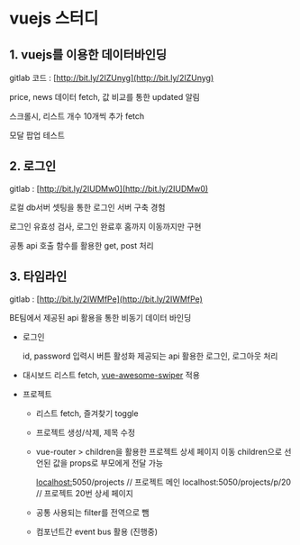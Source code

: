 # vuejs 스터디

## 1. vuejs를 이용한 데이터바인딩

gitlab 코드 : [http://bit.ly/2IZUnyg](http://bit.ly/2IZUnyg)

price, news 데이터 fetch, 값 비교를 통한 updated 알림

스크롤시, 리스트 개수 10개씩 추가 fetch

모달 팝업 테스트

[](./images/1.png)

[](./images/2.png)

[](./images/3.png)

[](./images/4.png)

## 2. 로그인

gitlab : [http://bit.ly/2IUDMw0](http://bit.ly/2IUDMw0)

로컬 db서버 셋팅을 통한 로그인 서버 구축 경험

로그인 유효성 검사, 로그인 완료후 홈까지 이동까지만 구현

공통 api 호출 함수를 활용한 get, post 처리

[](./images/5.png)

[](./images/6.png)

[](./images/7.png)

## 3. 타임라인

gitlab : [http://bit.ly/2IWMfPe](http://bit.ly/2IWMfPe)

BE팀에서 제공된 api 활용을 통한 비동기 데이터 바인딩

- 로그인

    id, password 입력시 버튼 활성화
    제공되는 api 활용한 로그인, 로그아웃 처리

[](./images/8.png)

- 대시보드
리스트 fetch, [vue-awesome-swiper](https://www.npmjs.com/package/vue-awesome-swiper) 적용

[](./images/9.png)

- 프로젝트
    - 리스트 fetch, 즐겨찾기 toggle
    - 프로젝트 생성/삭제, 제목 수정
    - vue-router > children을 활용한 프로젝트 상세 페이지 이동
    children으로 선언된 값을 props로 부모에게 전달 가능

        [localhost:](http://localhost:5050/projects)5050/projects       // 프로젝트 메인
        localhost:5050/projects/p/20  // 프로젝트 20번 상세 페이지

    - 공통 사용되는 filter를 전역으로 뺌
    - 컴포넌트간 event bus 활용 (진행중)

[](./images/10.png)

[](./images/11.png)

[](./images/12.png)

[](./images/13.png)
